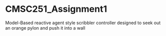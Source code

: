 # CMSC251_Assignment1
Model-Based reactive agent style scribbler controller designed to seek out an orange pylon and push it into a wall
